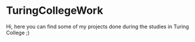 # TuringCollegeWork
Hi, here you can find some of my projects done during the studies in Turing College ;)
